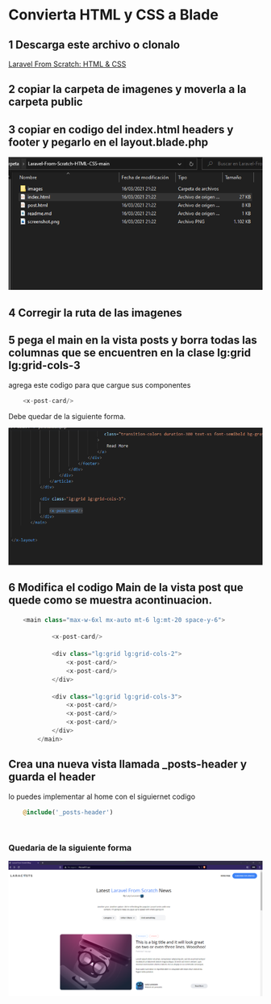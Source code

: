 # Convierta HTML y CSS a Blade

## 1 Descarga este archivo o clonalo
[Laravel From Scratch: HTML & CSS](https://github.com/laracasts/Laravel-From-Scratch-HTML-CSS)


##  2 copiar la carpeta de imagenes y moverla a la carpeta public

## 3 copiar en codigo del index.html headers y footer y pegarlo en el layout.blade.php

![img](img/Taller%2031/2.png)

## 4 Corregir la ruta de las imagenes


## 5 pega el main en la vista posts y borra todas las columnas que se encuentren en la clase lg:grid lg:grid-cols-3
agrega este codigo para que cargue sus componentes
```php
    <x-post-card/>
```
Debe quedar de la siguiente forma.

![img](img/Taller%2031/3.png)
## 6 Modifica el codigo Main de la vista post que quede como se muestra acontinuacion.
```php
    <main class="max-w-6xl mx-auto mt-6 lg:mt-20 space-y-6">
            
            <x-post-card/>
            
            <div class="lg:grid lg:grid-cols-2">
                <x-post-card/>
                <x-post-card/>
            </div>

            <div class="lg:grid lg:grid-cols-3">               
                <x-post-card/>
                <x-post-card/>
                <x-post-card/>
            </div>
        </main>
```

## Crea una nueva vista llamada _posts-header y guarda el header 
lo puedes implementar al home con el siguiernet codigo
```php
    @include('_posts-header')
```
## 
```php
```

### Quedaria de la siguiente forma
![img](img/Taller%2031/web.png)